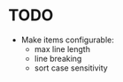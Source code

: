 # TODO

- Make items configurable:
    - max line length
    - line breaking
    - sort case sensitivity
